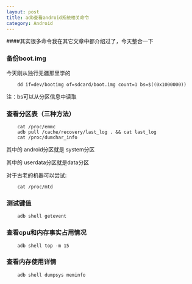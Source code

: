 ```yaml
---
layout: post
title: adb查看android系统相关命令
category: Android
---
```


####其实很多命令我在其它文章中都介绍过了，今天整合一下

### 备份boot.img

 今天刚从独行无疆那里学的

		dd if=dev/bootimg of=sdcard/boot.img count=1 bs=$((0x1000000))

注：bs可以从分区信息中读取

### 查看分区表（三种方法）

		cat /proc/emmc
		adb pull /cache/recovery/last_log . && cat last_log
		cat /proc/dumchar_info

其中的 android分区就是 system分区

其中的 userdata分区就是data分区

对于古老的机器可以尝试:

		cat /proc/mtd

### 测试键值

		adb shell getevent

### 查看cpu和内存事实占用情况

		adb shell top -m 15

### 查看内存使用详情

		adb shell dumpsys meminfo
